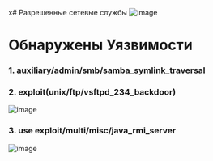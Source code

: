 x# Разрешенные сетевые службы
![image](https://github.com/UmarovAM/Metasploit/assets/118117183/002e4fea-b7bb-4dca-ad34-de2f12fdf246)

# Обнаружены Уязвимости
### 1. auxiliary/admin/smb/samba_symlink_traversal
### 2. exploit(unix/ftp/vsftpd_234_backdoor)
![image](https://github.com/UmarovAM/Metasploit/assets/118117183/fd9844d4-c601-4c2c-a162-aa30fd36359a)
### 3. use exploit/multi/misc/java_rmi_server
![image](https://github.com/UmarovAM/Metasploit/assets/118117183/51140842-260d-49e0-8caa-54b55164097a)

